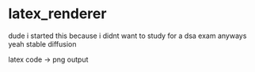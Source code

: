 # latex_renderer

dude i started this because i didnt want to study for a dsa exam
anyways yeah stable diffusion

latex code -> png output